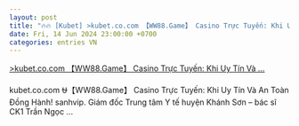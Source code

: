 ```yaml
---
layout: post
title: "🔥🔥 [Kubet] >kubet.co.com 【WW88.Game】 Casino Trực Tuyến: Khi Uy Tín Và ..."
date: Fri, 14 Jun 2024 23:00:00 +0700
categories: entries VN
---
```

[>kubet.co.com 【WW88.Game】 Casino Trực Tuyến: Khi Uy Tín Và ...](https://www.vtr.org.vn/bmw/fW0eV6qgtidkrujt.phtml)

kubet.co.com ⛎【WW88.Game】 Casino Trực Tuyến: Khi Uy Tín Và An Toàn Đồng Hành! sanhvip. Giám đốc Trung tâm Y tế huyện Khánh Sơn – bác sĩ CK1 Trần Ngọc ...

